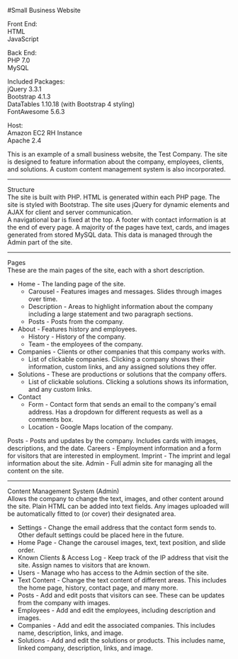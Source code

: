 #Small Business Website

Front End:<br>
HTML<br>
JavaScript<br>

Back End:<br>
PHP 7.0<br>
MySQL<br>

Included Packages:<br>
jQuery 3.3.1<br>
Bootstrap 4.1.3<br>
DataTables 1.10.18 (with Bootstrap 4 styling)<br>
FontAwesome 5.6.3<br>

Host: <br>
Amazon EC2 RH Instance<br>
Apache 2.4<br>

This is an example of a small business website, the Test Company. The site is designed to feature information about the company, employees, clients, and solutions. A custom content management system is also incorporated.<br>
<hr>
Structure<br>
The site is built with PHP. HTML is generated within each PHP page. 
The site is styled with Bootstrap. 
The site uses jQuery for dynamic elements and AJAX for client and server communication.
<br>
A navigational bar is fixed at the top. 
A footer with contact information is at the end of every page. 
A majority of the pages have text, cards, and images generated from stored MySQL data. 
This data is managed through the Admin part of the site.
<br>
<hr>
Pages<br>
These are the main pages of the site, each with a short description.
<ul>
    <li>
    Home - The landing page of the site.
    <ul>
        <li>Carousel - Features images and messages. Slides through images over time.</li>
        <li>Description - Areas to highlight information about the company including a large statement and two paragraph sections.</li>
        <li>Posts - Posts from the company.
    </ul>
    </li>
    <li>
    About - Features history and employees.
    <ul>
        <li>History - History of the company.</li>
        <li>Team - the employees of the company.</li>
    </ul>
    </li>
    <li>
    Companies - Clients or other companies that this company works with.
    <ul>
        <li>List of clickable companies. Clicking a company shows their information, custom links, and any assigned solutions they offer.</li>
    </ul>
    </li>
    <li>
    Solutions - These are productions or solutions that the company offers.
    <ul>
        <li>List of clickable solutions. Clicking a solutions shows its information, and any custom links.</li>
    </ul>
    </li>
    <li>
    Contact
    <ul>
        <li>Form - Contact form that sends an email to the company's email address. Has a dropdown for different requests as well as a comments box.</li>
        <li>Location - Google Maps location of the company.
    </ul>
</ul>
Posts - Posts and updates by the company. Includes cards with images, descriptions, and the date.
Careers - Employment information and a form for visitors that are interested in employment.
Imprint - The imprint and legal information about the site.
Admin - Full admin site for managing all the content on the site. 
<br>
<hr>
Content Management System (Admin)<br>
Allows the company to change the text, images, and other content around the site. Plain HTML can be added into text fields. Any images uploaded will be automatically fitted to (or cover) their designated area.
<ul>
    <li>Settings - Change the email address that the contact form sends to. Other default settings could be placed here in the future.</li>
    <li>Home Page - Change the carousel images, text, text position, and slide order.</li>
    <li>Known Clients & Access Log - Keep track of the IP address that visit the site. Assign names to visitors that are known.</li>
    <li>Users - Manage who has access to the Admin section of the site. </li>
    <li>Text Content - Change the text content of different areas. This includes the home page, history, contact page, and many more.</li>
    <li>Posts - Add and edit posts that visitors can see. These can be updates from the company with images.</li>
    <li>Employees - Add and edit the employees, including description and images.</li>
    <li>Companies - Add and edit the associated companies. This includes name, description, links, and image.</li>
    <li>Solutions - Add and edit the solutions or products. This includes name, linked company, description, links, and image.</li>
</ul>
   
    

